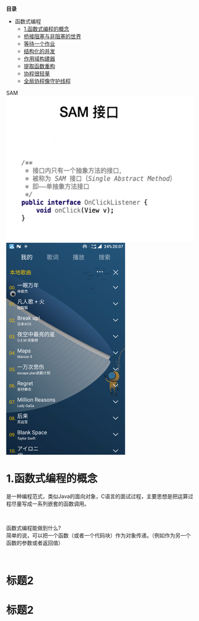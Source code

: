 

**目录**

<!--- TOC -->

* 函数式编程
  * [1.函数式编程的概念](#1函数式编程的概念)
  * [桥接阻塞与非阻塞的世界](#桥接阻塞与非阻塞的世界)
  * [等待一个作业](#等待一个作业)
  * [结构化的并发](#结构化的并发)
  * [作用域构建器](#作用域构建器)
  * [提取函数重构](#提取函数重构)
  * [协程很轻量](#协程很轻量)
  * [全局协程像守护线程](#全局协程像守护线程)

<!--- END_TOC -->
SAM </br>
![SAM接口](https://raw.githubusercontent.com/firsthubgit/LearnKotlinDemo/master/Images/SAM接口.jpeg)
<img
src="https://raw.githubusercontent.com/firsthubgit/MiYueMucApp/master/screenshot/1.png"
width=320 height=569/>

# 1.函数式编程的概念
是一种编程范式，类似Java的面向对象，C语言的面试过程，主要思想是把运算过程尽量写成一系列嵌套的函数调用。

<br/>

函数式编程能做到什么?  
简单的说，可以把一个函数（或者一个代码块）作为对象传递。（例如作为另一个函数的参数或者返回值）
  
<br/>
  

# 标题2






# 标题2